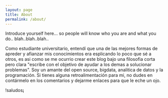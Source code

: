 ```yaml
---
layout: page
title: About
permalink: /about/
---
```


Introduce yourself here... so people will know who you are and what you do.. blah..blah..blah..

Como estudiante universitario, entendí que una de las mejores formas de apreder y afianzar mis conocimientos era esplicando lo poco que sé a otros,  es asi como se me ocurrio crear este blog bajo una filosofia corta pero clara "escribe con el objetivo de ayudar a los demas a solucionar problemas".
Soy un amante del open source, bigdata, analitica de datos y la programación.
Si tienes alguna retroalimentación para mi, no dudes en contármelo en los comentarios y dejarme enlaces para que le eche un ojo. 

!saludos¡
